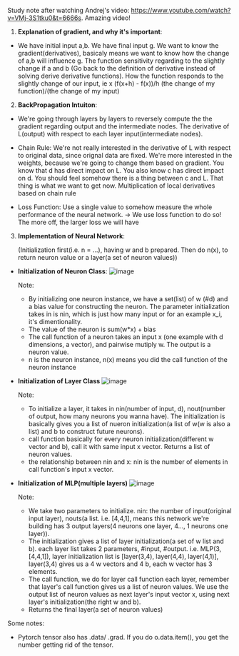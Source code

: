 Study note after watching Andrej's video: https://www.youtube.com/watch?v=VMj-3S1tku0&t=6666s. Amazing video!

1. **Explanation of gradient, and why it's important**:
- We have initial input a,b. We have final input g. We want to know the gradient(derivatives), basicaly means we want to know how the change of a,b will influence g.
The function sensitivity regarding to the slightly change if a and b (Go back to the definition of derivative instead of solving derive derivative functions). How the function responds to the slightly change of our input, ie x
(f(x+h) - f(x))/h    (the change of my function)/(the change of my input)

2. **BackPropagation Intuiton**: 
- We're going through layers by layers to reversely compute the the gradient regarding
output and the intermediate nodes. The derivative of L(output) with respect to each layer input(intermediate nodes).

- Chain Rule:
We're not really interested in the derivative of L with respect to original data, since orignal data are fixed. We're more interested in the weights, because we're going to change them based on gradient.
You know that d has direct impact on L. You also know c has direct impact on d. You should feel somehow there is a thing between c and L. That thing is what we want to get now.
Multiplication of local derivatives based on chain rule

- Loss Function:
Use a single value to somehow measure the whole performance of the neural network. -> We use loss function to do so! The more off, the larger loss we will have


3. **Implementation of Neural Network**:
   
   (Initialization first(i.e. n = ...), having w and b prepared. Then do n(x), to return neuron value or a layer(a set of neuron values))
- **Initialization of Neuron Class**:
  ![image](https://github.com/GloriaJingCQ/CPSC-340-note/assets/87431812/67f6fe96-1836-43fd-aa28-60119d67ca6d)
  
  Note:
  - By initializing one neuron instance, we have a set(list) of w (#d) and a bias value for constructing the neuron. The parameter initialization takes in is nin, which is just how many input or for an example x_i, it's dimentionality. 
  - The value of the neuron is sum(w*x) + bias
  - The call function of a neuron takes an input x (one example with d dimensions, a vector), and pairwise mutiply w. The output is a neuron value.
  - n is the neuron instance, n(x) means you did the call function of the neuron instance

- **Initialization of Layer Class**
  ![image](https://github.com/GloriaJingCQ/CPSC-340-note/assets/87431812/c1fb92bb-1721-4c26-8b5d-dead277ce641)

  Note:
  - To initialize a layer, it takes in nin(number of input, d), nout(number of output, how many neurons you wanna have). The initialization is basically gives you a list of nueron initialization(a list of w(w is also a list) and b to construct future neurons). 
  - call function basically for every neuron initialization(different w vector and b), call it with same input x vector. Returns a list of neuron values.
  - the relationship between nin and x: nin is the number of elements in call function's input x vector.

- **Initialization of MLP(multiple layers)**
  ![image](https://github.com/GloriaJingCQ/CPSC-340-note/assets/87431812/b36ee09e-4575-4827-809e-cc8ffdb15aed)

  Note:
  - We take two parameters to initialize. nin: the number of input(original input layer), nouts(a list. i.e. [4,4,1], means this network we're building has 3 output layers(4 neurons one layer, 4..., 1 neurons one layer)).
  - The initialization gives a list of layer initialization(a set of w list and b). each layer list takes 2 parameters, #input, #output. i.e. MLP(3, [4,4,1]), layer initialization list is [layer(3,4), layer(4,4), layer(4,1)], layer(3,4) gives us a 4 w vectors and 4 b, each w vector has 3 elements.
  - The call function, we do for layer call function each layer, remember that layer's call function gives us a list of neuron values. We use the output list of neuron values as next layer's input vector x, using next layer's initialization(the right w and b).
  - Returns the final layer(a set of neuron values)

Some notes:
- Pytorch tensor also has .data/ .grad. If you do o.data.item(), you get the number getting rid of the tensor.

